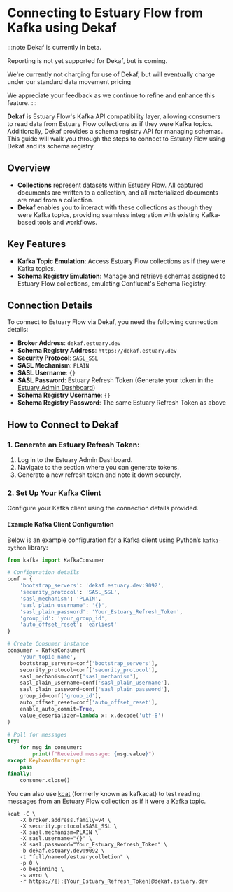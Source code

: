 # Connecting to Estuary Flow from Kafka using Dekaf

:::note Dekaf is currently in beta.

Reporting is not yet supported for Dekaf, but is coming.

We're currently not charging for use of Dekaf, but will eventually charge under our standard data movement pricing

We appreciate your feedback as we continue to refine and enhance this feature.
:::

**Dekaf** is Estuary Flow's Kafka API compatibility layer, allowing consumers to read data from Estuary Flow collections
as if they were Kafka topics. Additionally, Dekaf provides a schema registry API for managing schemas. This guide will
walk you through the steps to connect to Estuary Flow using Dekaf and its schema registry.

## Overview

- **Collections** represent datasets within Estuary Flow. All captured documents are written to a collection, and all
  materialized documents are read from a collection.
- **Dekaf** enables you to interact with these collections as though they were Kafka topics, providing seamless
  integration with existing Kafka-based tools and workflows.

## Key Features

- **Kafka Topic Emulation**: Access Estuary Flow collections as if they were Kafka topics.
- **Schema Registry Emulation**: Manage and retrieve schemas assigned to Estuary Flow collections, emulating Confluent's
  Schema Registry.

## Connection Details

To connect to Estuary Flow via Dekaf, you need the following connection details:

- **Broker Address**: `dekaf.estuary.dev`
- **Schema Registry Address**: `https://dekaf.estuary.dev`
- **Security Protocol**: `SASL_SSL`
- **SASL Mechanism**: `PLAIN`
- **SASL Username**: `{}`
- **SASL Password**: Estuary Refresh Token (Generate your token in
  the [Estuary Admin Dashboard](https://dashboard.estuary.dev/admin/api))
- **Schema Registry Username**: `{}`
- **Schema Registry Password**: The same Estuary Refresh Token as above

## How to Connect to Dekaf

### 1. Generate an Estuary Refresh Token:

1. Log in to the Estuary Admin Dashboard.
2. Navigate to the section where you can generate tokens.
3. Generate a new refresh token and note it down securely.

### 2. Set Up Your Kafka Client

Configure your Kafka client using the connection details provided.

#### Example Kafka Client Configuration

Below is an example configuration for a Kafka client using Python’s `kafka-python` library:

```python
from kafka import KafkaConsumer

# Configuration details
conf = {
    'bootstrap_servers': 'dekaf.estuary.dev:9092',
    'security_protocol': 'SASL_SSL',
    'sasl_mechanism': 'PLAIN',
    'sasl_plain_username': '{}',
    'sasl_plain_password': 'Your_Estuary_Refresh_Token',
    'group_id': 'your_group_id',
    'auto_offset_reset': 'earliest'
}

# Create Consumer instance
consumer = KafkaConsumer(
    'your_topic_name',
    bootstrap_servers=conf['bootstrap_servers'],
    security_protocol=conf['security_protocol'],
    sasl_mechanism=conf['sasl_mechanism'],
    sasl_plain_username=conf['sasl_plain_username'],
    sasl_plain_password=conf['sasl_plain_password'],
    group_id=conf['group_id'],
    auto_offset_reset=conf['auto_offset_reset'],
    enable_auto_commit=True,
    value_deserializer=lambda x: x.decode('utf-8')
)

# Poll for messages
try:
    for msg in consumer:
        print(f"Received message: {msg.value}")
except KeyboardInterrupt:
    pass
finally:
    consumer.close()
```

You can also use [kcat](https://github.com/edenhill/kcat) (formerly known as kafkacat) to test reading messages from an
Estuary Flow collection as if it were a Kafka topic.

```shell
kcat -C \
    -X broker.address.family=v4 \
    -X security.protocol=SASL_SSL \
    -X sasl.mechanism=PLAIN \
    -X sasl.username="{}" \
    -X sasl.password="Your_Estuary_Refresh_Token" \
    -b dekaf.estuary.dev:9092 \
    -t "full/nameof/estuarycolletion" \
    -p 0 \
    -o beginning \
    -s avro \
    -r https://{}:{Your_Estuary_Refresh_Token}@dekaf.estuary.dev
```
